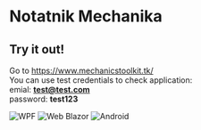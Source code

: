 # Notatnik Mechanika

## Try it out!
Go to https://www.mechanicstoolkit.tk/  
You can use test credentials to check application:  
emial: **test@test.com**  
password: **test123**  

![WPF](https://i.imgur.com/rOsQXBa.png)
![Web Blazor](https://i.imgur.com/H1fBw68.png)
![Android](https://i.imgur.com/uLHdOim.png)
